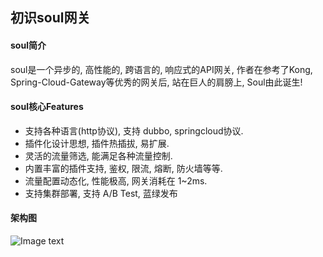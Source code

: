 ## 初识soul网关

#### soul简介
soul是一个异步的, 高性能的, 跨语言的, 响应式的API网关, 作者在参考了Kong, Spring-Cloud-Gateway等优秀的网关后, 站在巨人的肩膀上, Soul由此诞生!  

#### soul核心Features
* 支持各种语言(http协议), 支持 dubbo, springcloud协议.
* 插件化设计思想, 插件热插拔, 易扩展.
* 灵活的流量筛选, 能满足各种流量控制.
* 内置丰富的插件支持, 鉴权, 限流, 熔断, 防火墙等等.
* 流量配置动态化, 性能极高, 网关消耗在 1~2ms.
* 支持集群部署, 支持 A/B Test, 蓝绿发布

#### 架构图
![Image text](https://camo.githubusercontent.com/2be38565b7e097e61fdcae39f77c5066c820e307e9a1d03743d7f8dda2d6b410/68747470733a2f2f79753139393139352e6769746875622e696f2f696d616765732f736f756c2f736f756c2d6672616d65776f726b2e706e67)
